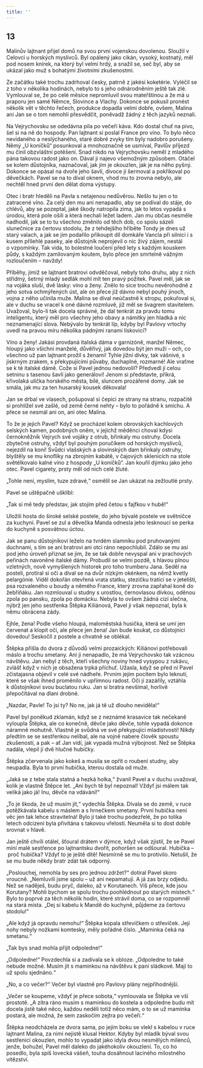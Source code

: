 ```yaml
---
title: ''
---
```


## 13

Malinův lajtnant přijel domů na svou první vojenskou dovolenou. Sloužil v Celovci u horských myslivců. Byl opálený jako cikán, vysoký, kostnatý, měl pod nosem knírek, na který byl velmi hrdý, a snažil se, seč byl, aby se ukázal jako muž s bohatými životními zkušenostmi.

Ze začátku také trochu zadrhoval česky, patrně z jakési koketérie. Vyléčil se z toho v několika hodinách, nebylo to s jeho odnárodněním ještě tak zlé. Vymlouval se, že po celé měsíce nepromluvil svou mateřštinou a že má u praporu jen samé Němce, Slovince a Vlachy. Dokonce se pokusil pronést několik vět v těchto řečech, produkce dopadla velmi dobře, ovšem, Malina ani Jan se o tom nemohli přesvědčit, poněvadž žádný z těch jazyků neznali.

Na Vejrychovsku se odedávna pila po večeři káva. Kdo dostal chuť na pivo, šel si na ně do hospody. Pan lajtnant si poslal France pro víno. To bylo něco nevídaného a neslýchaného, staré dobré zvyky tím byly nadobro porušeny. Němý „U koníčků“ posunkoval a mnohoznačně se usmíval, Pavlův příjezd mu činil obzvláštní potěšení. Snad nikdo na Vejrychovsku neměl z mladého pána takovou radost jako on. Dával ji najevo všemožným způsobem. Otáčel se kolem důstojníka, naznačoval, jak jím je okouzlen, jak je na něho pyšný. Dokonce se opásal na dvoře jeho šavlí, divoce jí šermoval a pokřikoval po děvečkách. Pavel se na to díval oknem, vhod mu to zrovna nebylo, ale nechtěl hned první den dělat doma výstupy.

Otec i bratr hleděli na Pavla s netajenou nedůvěrou. Nešlo tu jen o to zatracené víno. Za celý den mu ani nenapadlo, aby se podíval do stáje, do chlévů, aby se pozeptal, jaké škody natropila zima, jak to letos vypadá s úrodou, která pole ošili a která nechali ležet ladem. Jan mu občas nesměle nadhodil, jak se to tu všechno změnilo od těch dob, co spolu sázeli slunečnice za čertovu stodolu, že z tehdejšího hříběte Tondy je dnes už starý valach, a jak se jim podařilo přikoupit díl domkáře Vancla při silnici i s kusem přilehlé paseky, ale důstojník neprojevil o nic živý zájem, nestál o vzpomínky. Tak vida, to bolestné loučení před lety s každým kouskem půdy, s každým zamilovaným koutem, bylo přece jen smrtelně vážným rozloučením – navždy!

Příběhy, jimiž se lajtnant bratrovi odvděčoval, nebyly toho druhu, aby z nich střídmý, šetrný mladý sedlák mohl mít ten pravý požitek. Pavel měl, jak se na vojáka sluší, dvě lásky: víno a ženy. Znělo to sice trochu nevěrohodně z jeho sotva ochmýřených úst, ale on přece již dávno nebyl pouhý jinoch, vojna z něho učinila muže. Malina se díval neúčastně k stropu, pokuřoval si, ale v duchu se vracel k oné dávné rozmluvě, již měl se švagrem stavitelem. Uvažoval, bylo-li tak docela správné, že dal tenkrát za pravdu tomu inteligentu, který měl pro všechny jeho obavy a námitky jen hladká a nic neznamenající slova. Nebývalo by tenkrát líp, kdyby byl Pavlovy vrtochy uvedl na pravou míru několika pádnými ranami lískovicí?

Víno a ženy! Jakási provdaná italská dáma v garnizóně, manžel Němec, hloupý jako všichni manželé, důvěřivý, jak dovedou být jen muži – och, co všechno už pan lajtnant prožil s ženami! Tyhle jižní dívky, tak vášnivé, s jiskrným zrakem, s překypujícími půvaby, duchaplné, rozmarné! Ale vraťme se k té italské dámě. Cože si Pavel jednou nedovolil? Předvedl jí celou setninu s tasenou šavlí jako generálovi! Jenom si představte, příkrá, křivolaká ulička horského města, bílé, sluncem prozářené domy. Jak se smála, jak mu za ten husarský kousek děkovala!

Jan se drbal ve vlasech, pošupoval si čepici ze strany na stranu, rozpačitě si prohlížel své zašlé, od země černé nehty – bylo to pořádně k smíchu. A přece se nesmál ani on, ani otec Malina.

To že je jejich Pavel? Když se procházel kolem obrovských kachlových selských kamen, podobných oněm, v jejichž měděnci choval kdysi černokněžník Vejrych své vojáky z otrub, břinkaly mu ostruhy. Docela zbytečné ostruhy, vždyť byl pouhým poručíkem od horských myslivců, nejezdil na koni! Svůdci vlašských a slovinských dam břinkaly ostruhy, blyštěly se mu knoflíky na zbrojním kabátě, v čajových sklenicích na stole světélkovalo kalné víno z hospody „U koníčků“. Jan kouřil dýmku jako jeho otec. Pavel cigarety, prsty měl od nich celé žluté.

„Tohle není, myslím, tuze zdravé,“ osmělil se Jan ukázat na zežloutlé prsty.

Pavel se uštěpačně ušklíbl:

„Tak si mě tedy představ, jak stojím před četou s fajfkou v hubě!“

Uložili hosta do široké selské postele, do jeho bývalé postele ve světničce za kuchyní. Pavel se zul a děvečka Manda odnesla jeho lesknoucí se perka do kuchyně s posvátnou úctou.

Jak se panu důstojníkovi leželo na tvrdém slamníku pod pruhovanými duchnami, s tím se ani bratrovi ani otci ráno nepochlubil. Zdálo se mu asi pod jeho úroveň přiznat se jim, že se tak dobře nevyspal ani v prachových peřinách navoněné italské dámy. Probudil se velmi pozdě, s hlavou plnou vzletných, nově vymyšlených historek pro toho trumberu Jana. Seděl na posteli, protíral si oči a díval se na dvůr nízkým okénkem, na němž kvetly pelargónie. Viděl dokořán otevřená vrata statku, stezičku tratící se v jetelišti, psa rozvaleného u boudy a němého France, který zrovna zapřahal koně do žebřiňáku. Jan rozmlouval u studny s urostlou, černovlasou dívkou, oděnou zpola po pansku, zpola po domácku. Nebyla to ovšem žádná cizí slečna, nýbrž jen jeho sestřenka Štěpka Kiliánová, Pavel ji však nepoznal, byla k němu obrácena zády.

Ejhle, žena! Podle všeho hloupá, maloměstská husička, která se umí jen červenat a klopit oči, ale přece jen žena! Jan bude koukat, co důstojníci dovedou! Seskočil z postele a chvatně se oblékal.

Štěpka přišla do dvora z důvodů velmi prozaických: Kiliánovi potřebovali máslo a trochu smetany. Ani ji nenapadlo, že má Vejrychovsko tak vzácnou návštěvu. Jan nebyl z těch, kteří všechny noviny hned vysypou z rukávu, zvlášť když v nich je obsažena trpká příchuť. Užasla, když se před ní Pavel zčistajasna objevil v celé své nádheře. Prvním jejím pocitem bylo leknutí, které se však ihned proměnilo v upřímnou radost. Oči jí zazářily, vztáhla k důstojníkovi svou buclatou ruku. Jan si bratra nevšímal, horlivě přepočítával na dlani drobné.

„Nazdar, Pavle! To jsi ty? No ne, jak já tě už dlouho neviděla!“

Pavel byl poněkud zklamán, když se z neznámé krasavice tak nečekaně vyloupla Štěpka, ale co konečně, děvče jako děvče, tohle vypadá dokonce náramně mohutně. Vlastně je svůdná ve své překypující mladistvosti! Nikdy předtím se se sestřenkou nelíbal, ale na vojně nabere člověk spoustu zkušeností, a pak – ať Jan vidí, jak vypadá mužná výbojnost. Než se Štěpka nadála, vlepil jí dvě hlučné hubičky.

Štěpka zčervenala jako kokeš a musila se opřít o roubení studny, aby neupadla. Byla to první hubička, kterou dostala od muže.

„Jaká se z tebe stala statná a hezká holka,“ žvanil Pavel a v duchu uvažoval, kolik je vlastně Štěpce let. „Ani bych tě byl nepoznal! Vždyť jsi málem tak veliká jako já! Inu, děvče na vdávání!“

„To je škoda, že už musím jít,“ vydechla Štěpka. Dívala se do země, v ruce potěžkávala kabelu s máslem a s hrnečkem smetany. První hubička není věc jen tak lehce stravitelná! Bylo jí také trochu podezřelé, že po tolika letech odcizení byla přivítána s takovou vřelostí. Neuměla si to dost dobře srovnat v hlavě.

Jan ještě chvíli otálel, šťoural drátem v dýmce, když však zjistil, že se Pavel míní malé sestřence po lajtnantsku dvořit, pohoršen se odšoural. Hubička – proč hubička? Vždyť to je ještě dítě! Nesmírně se mu to protivilo. Netušil, že se mu bude někdy bratr zdát tak odporný.

„Poslouchej, nemohla by ses pro jednou zdržet?“ dotíral Pavel skoro vroucně. „Nemluvili jsme spolu – už ani nepamatuji. A já zas brzy odjedu. Než se naděješ, budu pryč, daleko, až v Korutanech. Víš přece, kde jsou Korutany? Mohli bychom se spolu trochu poohlédnout po starých místech.“ Bylo to poprvé za těch několik hodin, které strávil doma, co se rozpomněl na stará místa. „Dej si kabelu k Mandě do kuchyně, půjdeme za čertovu stodolu!“

„Ale když já opravdu nemohu!“ Štěpka kopala střevíčkem o střevíček. Její nohy nebyly nožkami komtesky, měly pořádné číslo. „Maminka čeká na smetanu.“

„Tak bys snad mohla přijít odpoledne!“

„Odpoledne!“ Povzdechla si a zadívala se k obloze. „Odpoledne to také nebude možné. Musím jít s maminkou na návštěvu k paní sládkové. Mají to už spolu sjednáno.“

„No, a co večer?“ Večer byl vlastně pro Pavlovy plány nejpříhodnější.

„Večer se koupeme, vždyť je přece sobota,“ vymlouvala se Štěpka ve vší prostotě. „A zítra ráno musím s maminkou do kostela a odpoledne budu mít docela jistě také něco, každou neděli totiž něco mám, o to se už maminka postará, ale možná, že sem zaskočím zejtra po večeři.“

Štěpka neodcházela ze dvora sama, po jejím boku se vlekl s kabelou v ruce lajtnant Malina, za nimi nejistě klusal Hektor. Kdyby byl mladík býval svou sestřenicí okouzlen, mohlo to vypadat jako idyla dvou nesmělých milenců, jenže, bohužel, Pavel měl daleko do jakéhokoliv okouzlení. To, co ho posedlo, byla spíš lovecká vášeň, touha dosáhnout laciného milostného vítězství.
